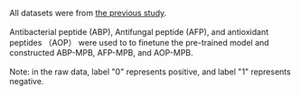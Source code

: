 All datasets were from [the previous study](https://github.com/dzjxzyd/UniDL4BioPep).<br><br>
Antibacterial peptide (ABP), Antifungal peptide (AFP), and antioxidant peptides （AOP） were used to to finetune the pre-trained model and constructed ABP-MPB, AFP-MPB, and AOP-MPB.<br><br>
Note: in the raw data, label "0" represents positive, and label "1" represents negative.
